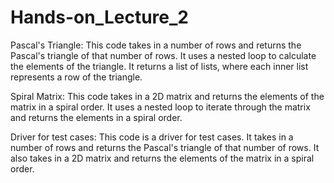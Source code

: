 # Hands-on_Lecture_2

Pascal's Triangle:
    This code takes in a number of rows and returns the Pascal's triangle of that number of rows. 
    It uses a nested loop to calculate the elements of the triangle. 
    It returns a list of lists, where each inner list represents a row of the triangle.

Spiral Matrix:
    This code takes in a 2D matrix and returns the elements of the matrix in a spiral order. 
    It uses a nested loop to iterate through the matrix and returns the elements in a spiral order.

Driver for test cases:
    This code is a driver for test cases. 
    It takes in a number of rows and returns the Pascal's triangle of that number of rows. 
    It also takes in a 2D matrix and returns the elements of the matrix in a spiral order.

